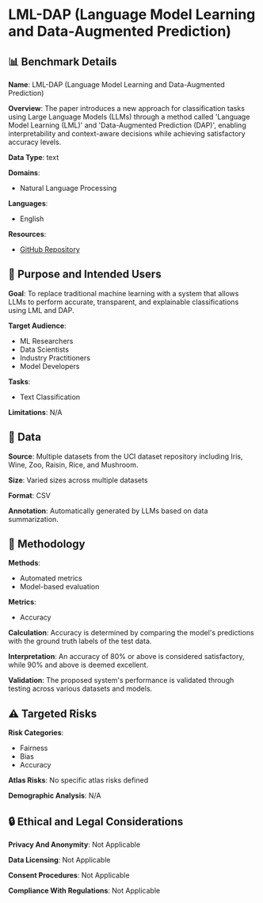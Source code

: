 # LML-DAP (Language Model Learning and Data-Augmented Prediction)

## 📊 Benchmark Details

**Name**: LML-DAP (Language Model Learning and Data-Augmented Prediction)

**Overview**: The paper introduces a new approach for classification tasks using Large Language Models (LLMs) through a method called 'Language Model Learning (LML)' and 'Data-Augmented Prediction (DAP)', enabling interpretability and context-aware decisions while achieving satisfactory accuracy levels.

**Data Type**: text

**Domains**:
- Natural Language Processing

**Languages**:
- English

**Resources**:
- [GitHub Repository](https://github.com/Pro-GenAI/LML-DAP)

## 🎯 Purpose and Intended Users

**Goal**: To replace traditional machine learning with a system that allows LLMs to perform accurate, transparent, and explainable classifications using LML and DAP.

**Target Audience**:
- ML Researchers
- Data Scientists
- Industry Practitioners
- Model Developers

**Tasks**:
- Text Classification

**Limitations**: N/A

## 💾 Data

**Source**: Multiple datasets from the UCI dataset repository including Iris, Wine, Zoo, Raisin, Rice, and Mushroom.

**Size**: Varied sizes across multiple datasets

**Format**: CSV

**Annotation**: Automatically generated by LLMs based on data summarization.

## 🔬 Methodology

**Methods**:
- Automated metrics
- Model-based evaluation

**Metrics**:
- Accuracy

**Calculation**: Accuracy is determined by comparing the model's predictions with the ground truth labels of the test data.

**Interpretation**: An accuracy of 80% or above is considered satisfactory, while 90% and above is deemed excellent.

**Validation**: The proposed system's performance is validated through testing across various datasets and models.

## ⚠️ Targeted Risks

**Risk Categories**:
- Fairness
- Bias
- Accuracy

**Atlas Risks**:
No specific atlas risks defined

**Demographic Analysis**: N/A

## 🔒 Ethical and Legal Considerations

**Privacy And Anonymity**: Not Applicable

**Data Licensing**: Not Applicable

**Consent Procedures**: Not Applicable

**Compliance With Regulations**: Not Applicable
